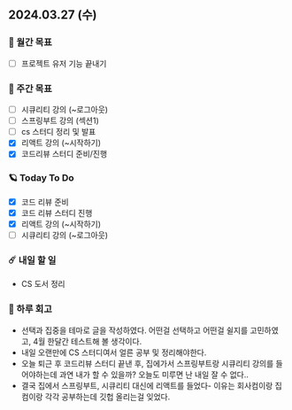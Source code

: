 ## 2024.03.27 (수)

### 🚀 월간 목표

- [ ] 프로젝트 유저 기능 끝내기
  <br/>

### 💫 주간 목표

- [ ] 시큐리티 강의 (~로그아웃)
- [ ] 스프링부트 강의 (섹션1)
- [ ] cs 스터디 정리 및 발표
- [x] 리액트 강의 (~시작하기)
- [x] 코드리뷰 스터디 준비/진행
  <br/>

### 🪐 Today To Do

- [x] 코드 리뷰 준비
- [x] 코드 리뷰 스터디 진행
- [x] 리액트 강의 (~시작하기)
- [ ] 시큐리티 강의 (~로그아웃)
  <br/>

### ☄️ 내일 할 일

- CS 도서 정리
  <br/>

### 👾 하루 회고

- 선택과 집중을 테마로 글을 작성하였다. 어떤걸 선택하고 어떤걸 쉴지를 고민하였고, 4월 한달간 테스트해 볼 생각이다.
- 내일 오랜만에 CS 스터디여서 얼른 공부 및 정리해야한다.
- 오늘 퇴근 후 코드리뷰 스터디 끝낸 후, 집에가서 스프링부트랑 시큐리티 강의를 들어야하는데 과연 내가 할 수 있을까? 오늘도 미루면 난 내일 잘 수 없다..
- 결국 집에서 스프링부트, 시큐리티 대신에 리액트를 들었다- 이유는 회사컴이랑 집컴이랑 각각 공부하는데 깃헙 올리는걸 잊었다.